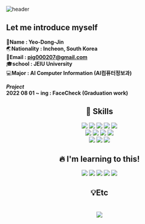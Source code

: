 ![header](https://capsule-render.vercel.app/api?text=Hello Developers&fontColor=F2DD9D&type=Waving&color=70653F)



## Let me introduce myself

:bust_in_silhouette:**Name : Yeo-Dong-Jin**<br>
:earth_asia:**Nationality : Incheon, South Korea**<br>
:email:**Email : pig000207@gmail.com**<br>
:mortar_board:**school : JEIU University**<br>
:computer:**Major : AI Computer Information (AI컴퓨터정보과)**

***Project***<br>
**2022 08 01 ~ ing : FaceCheck (Graduation work)**

<div align="center">

## :star2: Skills

<img src="https://img.shields.io/badge/HTML5-E34F26?style=flat-square&logo=HTML5&logoColor=white"/></a>
<img src="https://img.shields.io/badge/CSS3-1572B6?style=flat-square&logo=CSS3&logoColor=white"/></a>
<img src="https://img.shields.io/badge/MySQL-4479A1?style=flat-square&logo=MySQL&logoColor=white"/></a>
<img src="https://img.shields.io/badge/PyThon-3776AB?style=flat-square&logo=PyThon&logoColor=white"/></a>
<img src="https://img.shields.io/badge/jQuery-0769AD?style=flat-square&logo=jQuery&logoColor=white"/></a><br>
<img src="https://img.shields.io/badge/Adobe Photoshop-31A8FF?style=flat-square&logo=Adobe Photoshop&logoColor=white"/></a>
<img src="https://img.shields.io/badge/Adobe Illustrator-FF9A00?style=flat-square&logo=Adobe Illustrator&logoColor=white"/></a>
<img src="https://img.shields.io/badge/Adobe XD-F0047F?style=flat-square&logo=Adobe XD&logoColor=white"/></a>
<img src="https://img.shields.io/badge/Adobe Dreamweaver-FF61F6?style=flat-square&logo=Adobe Dreamweaver&logoColor=white"/></a><br>
<img src="https://img.shields.io/badge/GitHub-181717?style=flat-square&logo=GitHub&logoColor=white"/></a>
<img src="https://img.shields.io/badge/Slack-4A154B?style=flat-square&logo=Slack&logoColor=white"/></a>
<img src="https://img.shields.io/badge/Notion-181717?style=flat-square&logo=Notion&logoColor=white"/></a>

## :fire: I'm learning to this!
 <img src="https://img.shields.io/badge/Amazon AWS-232F3E?style=flat-square&logo=Amazon AW&logoColor=white"/></a>
<img src="https://img.shields.io/badge/CNN-CC0000?style=flat-square&logo=CNN&logoColor=white"/></a>
<img src="https://img.shields.io/badge/Flask-000000?style=flat-square&logo=Flask&logoColor=white"/></a>
<img src="https://img.shields.io/badge/OpenCV-5C3EE8?style=flat-square&logo=OpenCV&logoColor=white"/></a>
<img src="https://img.shields.io/badge/PyTorch-EE4C2C?style=flat-square&logo=PyTorch&logoColor=white"/></a>

##  :bulb:Etc
# <a href="https://hits.seeyoufarm.com"><img src="https://hits.seeyoufarm.com/api/count/incr/badge.svg?url=https%3A%2F%2Fgithub.com%2Fgjbae1212%2Fhit-counter&count_bg=%2368EF69&title_bg=%23B163FF&icon=&icon_color=%23FFFFFF&title=Visitor&edge_flat=false"/></a>

</div>
<!---
pig000207/pig000207 is a ✨ special ✨ repository because its `README.md` (this file) appears on your GitHub profile.
You can click the Preview link to take a look at your changes.
--->
